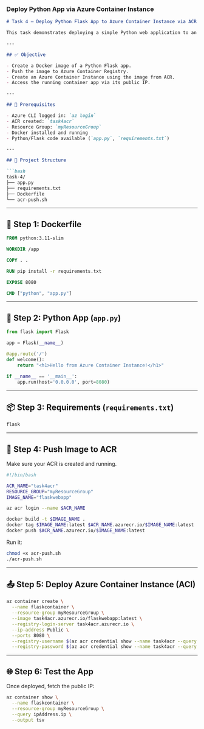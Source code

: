 
###  Deploy Python App via Azure Container Instance

````markdown
# Task 4 – Deploy Python Flask App to Azure Container Instance via ACR

This task demonstrates deploying a simple Python web application to an Azure Container Instance (ACI) using an image pushed to Azure Container Registry (ACR).

---

## ✅ Objective

- Create a Docker image of a Python Flask app.
- Push the image to Azure Container Registry.
- Create an Azure Container Instance using the image from ACR.
- Access the running container app via its public IP.

---

## 🧱 Prerequisites

- Azure CLI logged in: `az login`
- ACR created: `task4acr`
- Resource Group: `myResourceGroup`
- Docker installed and running
- Python/Flask code available (`app.py`, `requirements.txt`)

---

## 📁 Project Structure

```bash
task-4/
├── app.py
├── requirements.txt
├── Dockerfile
└── acr-push.sh
````

---

## 🐳 Step 1: Dockerfile

```dockerfile
FROM python:3.11-slim

WORKDIR /app

COPY . .

RUN pip install -r requirements.txt

EXPOSE 8080

CMD ["python", "app.py"]
```

---

## 🐍 Step 2: Python App (`app.py`)

```python
from flask import Flask

app = Flask(__name__)

@app.route('/')
def welcome():
    return "<h1>Hello from Azure Container Instance!</h1>"

if __name__ == '__main__':
    app.run(host='0.0.0.0', port=8080)
```

---

## 📦 Step 3: Requirements (`requirements.txt`)

```txt
flask
```

---

## 🚀 Step 4: Push Image to ACR

Make sure your ACR is created and running.

```bash
#!/bin/bash

ACR_NAME="task4acr"
RESOURCE_GROUP="myResourceGroup"
IMAGE_NAME="flaskwebapp"

az acr login --name $ACR_NAME

docker build -t $IMAGE_NAME .
docker tag $IMAGE_NAME:latest $ACR_NAME.azurecr.io/$IMAGE_NAME:latest
docker push $ACR_NAME.azurecr.io/$IMAGE_NAME:latest
```

Run it:

```bash
chmod +x acr-push.sh
./acr-push.sh
```

---

## 📤 Step 5: Deploy Azure Container Instance (ACI)

```bash
az container create \
  --name flaskcontainer \
  --resource-group myResourceGroup \
  --image task4acr.azurecr.io/flaskwebapp:latest \
  --registry-login-server task4acr.azurecr.io \
  --ip-address Public \
  --ports 8080 \
  --registry-username $(az acr credential show --name task4acr --query username -o tsv) \
  --registry-password $(az acr credential show --name task4acr --query passwords[0].value -o tsv)
```

---

## 🌐 Step 6: Test the App

Once deployed, fetch the public IP:

```bash
az container show \
  --name flaskcontainer \
  --resource-group myResourceGroup \
  --query ipAddress.ip \
  --output tsv
```
